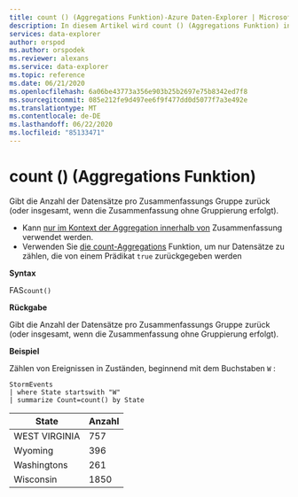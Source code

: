 ```yaml
---
title: count () (Aggregations Funktion)-Azure Daten-Explorer | Microsoft-Dokumentation
description: In diesem Artikel wird count () (Aggregations Funktion) in Azure Daten-Explorer beschrieben.
services: data-explorer
author: orspod
ms.author: orspodek
ms.reviewer: alexans
ms.service: data-explorer
ms.topic: reference
ms.date: 06/21/2020
ms.openlocfilehash: 6a06be43773a356e903b25b2697e75b8342ed7f8
ms.sourcegitcommit: 085e212fe9d497ee6f9f477dd0d5077f7a3e492e
ms.translationtype: MT
ms.contentlocale: de-DE
ms.lasthandoff: 06/22/2020
ms.locfileid: "85133471"
---
```

# <a name="count-aggregation-function"></a>count () (Aggregations Funktion)

Gibt die Anzahl der Datensätze pro Zusammenfassungs Gruppe zurück (oder insgesamt, wenn die Zusammenfassung ohne Gruppierung erfolgt).

* Kann [nur im Kontext der Aggregation innerhalb von](summarizeoperator.md) Zusammenfassung verwendet werden.
* Verwenden Sie [die count-Aggregations](countif-aggfunction.md) Funktion, um nur Datensätze zu zählen, die von einem Prädikat `true` zurückgegeben werden

**Syntax**

FAS`count()`

**Rückgabe**

Gibt die Anzahl der Datensätze pro Zusammenfassungs Gruppe zurück (oder insgesamt, wenn die Zusammenfassung ohne Gruppierung erfolgt).

**Beispiel**

Zählen von Ereignissen in Zuständen, beginnend mit dem Buchstaben `W` :

<!-- csl: https://help.kusto.windows.net/Samples -->
```kusto
StormEvents
| where State startswith "W"
| summarize Count=count() by State
```

|State|Anzahl|
|---|---|
|WEST VIRGINIA|757|
|Wyoming|396|
|Washingtons|261|
|Wisconsin|1850|

